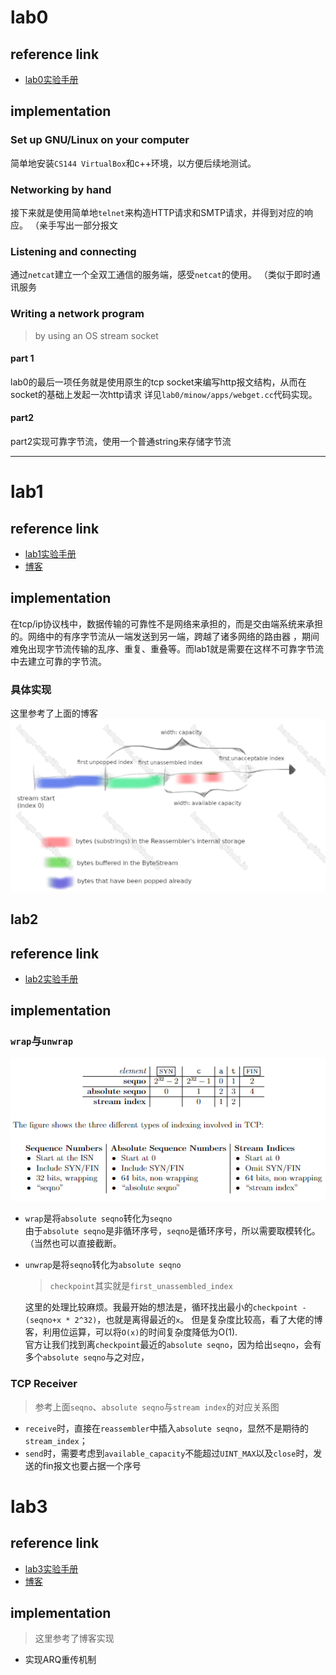 # lab0

## reference link

- [lab0实验手册](https://cs144.github.io/assignments/check0.pdf)

## implementation

### Set up GNU/Linux on your computer

简单地安装`CS144 VirtualBox`和c++环境，以方便后续地测试。

### Networking by hand

接下来就是使用简单地`telnet`来构造HTTP请求和SMTP请求，并得到对应的响应。
（亲手写出一部分报文

### Listening and connecting

通过`netcat`建立一个全双工通信的服务端，感受`netcat`的使用。
（类似于即时通讯服务

### Writing a network program

> by using an OS stream socket

#### part 1

lab0的最后一项任务就是使用原生的tcp socket来编写http报文结构，从而在socket的基础上发起一次http请求
详见`lab0/minow/apps/webget.cc`代码实现。

#### part2

part2实现可靠字节流，使用一个普通string来存储字节流
***

# lab1

## reference link

- [lab1实验手册](https://cs144.github.io/assignments/check1.pdf)
- [博客](https://hangx-ma.github.io/2023/05/14/cs144-lab1.html)

## implementation

在tcp/ip协议栈中，数据传输的可靠性不是网络来承担的，而是交由端系统来承担的。网络中的有序字节流从一端发送到另一端，跨越了诸多网络的路由器
，期间难免出现字节流传输的乱序、重复、重叠等。而lab1就是需要在这样不可靠字节流中去建立可靠的字节流。

### 具体实现

这里参考了上面的博客<br>
![Memory usage limitation of Reassembler and ByteStream](static/img-unassembled.png)

## lab2

## reference link

- [lab2实验手册](https://cs144.github.io/assignments/check2.pdf)

## implementation

### `wrap`与`unwrap`

![seqno](static/img-seqno.png)

- `wrap`是将`absolute seqno`转化为`seqno` <br>
  由于`absolute seqno`是非循环序号，`seqno`是循环序号，所以需要取模转化。（当然也可以直接截断。

- `unwrap`是将`seqno`转化为`absolute seqno` <br>
  > `checkpoint`其实就是`first_unassembled_index`

  这里的处理比较麻烦。我最开始的想法是，循环找出最小的`checkpoint - (seqno+x * 2^32)`，也就是离得最近的`x`。
  但是复杂度比较高，看了大佬的博客，利用位运算，可以将`O(x)`的时间复杂度降低为O(1). <br>
  官方让我们找到离`checkpoint`最近的`absolute seqno`，因为给出`seqno`，会有多个`absolute seqno`与之对应，

### TCP Receiver

> 参考上面`seqno`、`absolute seqno`与`stream index`的对应关系图

- `receive`时，直接在`reassembler`中插入`absolute seqno`，显然不是期待的`stream_index`；
- `send`时，需要考虑到`available_capacity`不能超过`UINT_MAX`以及`close`时，发送的fin报文也要占据一个序号

# lab3

## reference link

- [lab3实验手册](https://cs144.github.io/assignments/check3.pdf)
- [博客](https://hangx-ma.github.io/2023/05/24/cs144-lab3.html)

## implementation

> 这里参考了博客实现

- 实现ARQ重传机制